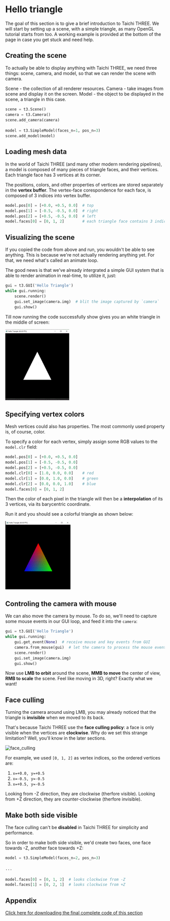 # Hello triangle

The goal of this section is to give a brief introduction to Taichi THREE. We will start by setting up a scene, with a simple triangle, as many OpenGL tutorial starts from too.
A working example is provided at the bottom of the page in case you get stuck and need help.

## Creating the scene

To actually be able to display anything with Taichi THREE, we need three things: scene, camera, and model, so that we can render the scene with camera.

Scene - the collection of all renderer resources.
Camera - take images from scene and display it on the screen.
Model - the object to be displayed in the scene, a triangle in this case.

```py
scene = t3.Scene()
camera = t3.Camera()
scene.add_camera(camera)

model = t3.SimpleModel(faces_n=1, pos_n=3)
scene.add_model(model)
```

## Loading mesh data

In the world of Taichi THREE (and many other modern rendering pipelines), a model is composed of many pieces of triangle faces, and their vertices.
Each triangle face has 3 vertices at its corner.

The positions, colors, and other properties of vertices are stored separately in the **vertex buffer**.
The vertex-face corespondence for each face, is composed of 3 indices into vertex buffer.

```py
model.pos[0] = [+0.0, +0.5, 0.0]  # top
model.pos[1] = [-0.5, -0.5, 0.0]  # right
model.pos[2] = [+0.5, -0.5, 0.0]  # left
model.faces[0] = [0, 1, 2]        # each triangle face contains 3 indices into its vertices
```

## Visualizing the scene

If you copied the code from above and run, you wouldn't be able to see anything. This is because we're not actually rendering anything yet. For that, we need what's called an animate loop.

The good news is that we've already intergrated a simple GUI system that is able to render animation in real-time, to utilize it, just:

```py
gui = t3.GUI('Hello Triangle')
while gui.running:
    scene.render()
    gui.set_image(camera.img)  # blit the image captured by `camera`
    gui.show()
```

Till now running the code successfully show gives you an white triangle in the middle of screen:

![0_1](0_1.gif)

## Specifying vertex colors

Mesh vertices could also has properties. The most commonly used property is, of course, color.

To specify a color for each vertex, simply assign some RGB values to the `model.clr` field:

```py
model.pos[0] = [+0.0, +0.5, 0.0]
model.pos[1] = [-0.5, -0.5, 0.0]
model.pos[2] = [+0.5, -0.5, 0.0]
model.clr[0] = [1.0, 0.0, 0.0]    # red
model.clr[1] = [0.0, 1.0, 0.0]    # green
model.clr[2] = [0.0, 0.0, 1.0]    # blue
model.faces[0] = [0, 1, 2]
```

Then the color of each pixel in the triangle will then be a **interpolation** of its 3 vertices, via its barycentric coordinate.

Run it and you should see a colorful triangle as shown below:

![0_2](0_2.gif)

## Controling the camera with mouse

We can also move the camera by mouse. To do so, we'll need to capture some mouse events in our GUI loop, and feed it into the `camera`:

```py
gui = t3.GUI('Hello Triangle')
while gui.running:
    gui.get_event(None)  # receive mouse and key events from GUI
    camera.from_mouse(gui)  # let the camera to process the mouse events
    scene.render()
    gui.set_image(camera.img)
    gui.show()
```

Now use **LMB to orbit** around the scene, **MMB to move** the center of view, **RMB to scale** the scene.
Feel like moving in 3D, right? Exactly what we want!


## Face culling

Turning the camera around using LMB, you may already noticed that the triangle is **invisible** when we moved to its back.

That's because Taichi THREE use the **face culling policy**: a face is only visible when the vertices are **clockwise**.
Why do we set this strange limitation? Well, you'll know in the later sections.

![face_culling](http://learnopengl.com/img/advanced/faceculling_windingorder.png)

For example, we used `[0, 1, 2]` as vertex indices, so the ordered vertices are:
1. ``x=+0.0, y=+0.5``
2. ``x=-0.5, y=-0.5``
3. ``x=+0.5, y=-0.5``

Looking from -Z direction, they are clockwise (therfore visible).
Looking from +Z direction, they are counter-clockwise (therfore invisible).

## Make both side visible

The face culling can't be **disabled** in Taichi THREE for simplicity and performance.

So in order to make both side visible, we'd create two faces, one face towards -Z, another face towards +Z:

```py
model = t3.SimpleModel(faces_n=2, pos_n=3)

...

model.faces[0] = [0, 1, 2]  # looks clockwise from -Z
model.faces[1] = [0, 2, 1]  # looks clockwise from +Z
```


## Appendix

[Click here for downloading the final complete code of this section](/hello_triangle.py)
